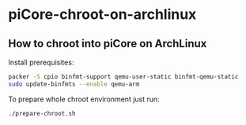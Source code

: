 # piCore-chroot-on-archlinux
## How to chroot into piCore on ArchLinux

Install prerequisites:
```bash
packer -S cpio binfmt-support qemu-user-static binfmt-qemu-static
sudo update-binfmts --enable qemu-arm
```

To prepare whole chroot environment just run:
```bash
./prepare-chroot.sh
```
